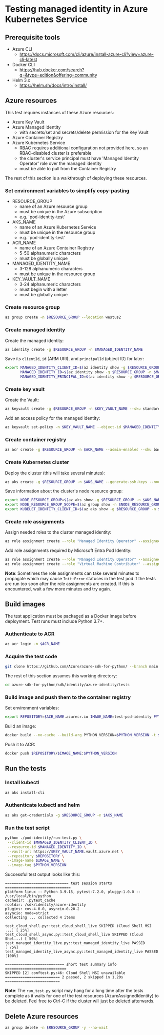 # Testing managed identity in Azure Kubernetes Service

## Prerequisite tools
- Azure CLI
  - https://docs.microsoft.com/cli/azure/install-azure-cli?view=azure-cli-latest
- Docker CLI
  - https://hub.docker.com/search?q=&type=edition&offering=community
- Helm 3.x
  - https://helm.sh/docs/intro/install/


## Azure resources
This test requires instances of these Azure resources:
- Azure Key Vault
- Azure Managed Identity
  - with secrets/set and secrets/delete permission for the Key Vault
- Azure Container Registry
- Azure Kubernetes Service
  - RBAC requires additional configuration not provided here, so an RBAC-disabled cluster is preferable
  - the cluster's service principal must have 'Managed Identity Operator' role over the managed identity
  - must be able to pull from the Container Registry

The rest of this section is a walkthrough of deploying these resources.

### Set environment variables to simplify copy-pasting
- RESOURCE_GROUP
  - name of an Azure resource group
  - must be unique in the Azure subscription
  - e.g. 'pod-identity-test'
- AKS_NAME
  - name of an Azure Kubernetes Service
  - must be unique in the resource group
  - e.g. 'pod-identity-test'
- ACR_NAME
  - name of an Azure Container Registry
  - 5-50 alphanumeric characters
  - must be globally unique
- MANAGED_IDENTITY_NAME
  - 3-128 alphanumeric characters
  - must be unique in the resource group
- KEY_VAULT_NAME
  - 3-24 alphanumeric characters
  - must begin with a letter
  - must be globally unique

### Create resource group
```sh
az group create -n $RESOURCE_GROUP --location westus2
```

### Create managed identity
Create the managed identity:
```sh
az identity create -g $RESOURCE_GROUP -n $MANAGED_IDENTITY_NAME
```

Save its `clientId`, `id` (ARM URI), and `principalId` (object ID) for later:
```sh
export MANAGED_IDENTITY_CLIENT_ID=$(az identity show -g $RESOURCE_GROUP -n $MANAGED_IDENTITY_NAME --query clientId -o tsv) \
       MANAGED_IDENTITY_ID=$(az identity show -g $RESOURCE_GROUP -n $MANAGED_IDENTITY_NAME --query id -o tsv) \
       MANAGED_IDENTITY_PRINCIPAL_ID=$(az identity show -g $RESOURCE_GROUP -n $MANAGED_IDENTITY_NAME --query principalId -o tsv)
```

### Create key vault
Create the Vault:
```sh
az keyvault create -g $RESOURCE_GROUP -n $KEY_VAULT_NAME --sku standard
```

Add an access policy for the managed identity:
```sh
az keyvault set-policy -n $KEY_VAULT_NAME --object-id $MANAGED_IDENTITY_PRINCIPAL_ID --secret-permissions list
```

### Create container registry
```sh
az acr create -g $RESOURCE_GROUP -n $ACR_NAME --admin-enabled --sku basic
```

### Create Kubernetes cluster
Deploy the cluster (this will take several minutes):
```sh
az aks create -g $RESOURCE_GROUP -n $AKS_NAME --generate-ssh-keys --node-count 1 --disable-rbac --attach-acr $ACR_NAME --enable-managed-identity
```

Save information about the cluster's node resource group:
```sh
export NODE_RESOURCE_GROUP=$(az aks show -g $RESOURCE_GROUP -n $AKS_NAME --query nodeResourceGroup -o tsv)
export NODE_RESOURCE_GROUP_SCOPE=$(az group show -n $NODE_RESOURCE_GROUP --query id -o tsv)
export KUBELET_IDENTITY_CLIENT_ID=$(az aks show -g $RESOURCE_GROUP -n $AKS_NAME --query identityProfile.kubeletidentity.clientId -o tsv)

```

### Create role assignments
Assign needed roles to the cluster managed identity:
```sh
az role assignment create --role "Managed Identity Operator" --assignee $KUBELET_IDENTITY_CLIENT_ID --scope $MANAGED_IDENTITY_ID
```

Add role assignments required by Microsoft Entra Pod Identity:
```sh
az role assignment create --role "Managed Identity Operator" --assignee $KUBELET_IDENTITY_CLIENT_ID --scope $NODE_RESOURCE_GROUP_SCOPE
az role assignment create --role "Virtual Machine Contributor" --assignee $KUBELET_IDENTITY_CLIENT_ID --scope $NODE_RESOURCE_GROUP_SCOPE

```

**Note**: Sometimes the role assignments can take several minutes to propagate which may cause `Init:Error` statuses in the test pod
if the tests are run too soon after the role assignments are created. If this is encountered, wait a few more minutes and try again.

## Build images
The test application must be packaged as a Docker image before deployment.
Test runs must include Python 3.7+.

### Authenticate to ACR
```sh
az acr login -n $ACR_NAME
```

### Acquire the test code
```sh
git clone https://github.com/Azure/azure-sdk-for-python/ --branch main --single-branch --depth 1
```

The rest of this section assumes this working directory:
```sh
cd azure-sdk-for-python/sdk/identity/azure-identity/tests
```

### Build image and push them to the container registry
Set environment variables:
```sh
export REPOSITORY=$ACR_NAME.azurecr.io IMAGE_NAME=test-pod-identity PYTHON_VERSION=3.9
```

Build an image:
```sh
docker build --no-cache --build-arg PYTHON_VERSION=$PYTHON_VERSION -t $REPOSITORY/$IMAGE_NAME:$PYTHON_VERSION ./managed-identity-live
```

Push it to ACR:
```sh
docker push $REPOSITORY/$IMAGE_NAME:$PYTHON_VERSION
```

## Run the tests

### Install kubectl
```sh
az aks install-cli
```

### Authenticate kubectl and helm
```sh
az aks get-credentials -g $RESOURCE_GROUP -n $AKS_NAME
```

### Run the test script
```sh
python ./pod-identity/run-test.py \
 --client-id $MANAGED_IDENTITY_CLIENT_ID \
 --resource-id $MANAGED_IDENTITY_ID \
 --vault-url https://$KEY_VAULT_NAME.vault.azure.net \
 --repository $REPOSITORY \
 --image-name $IMAGE_NAME \
 --image-tag $PYTHON_VERSION
```

Successful test output looks like this:
```
============================= test session starts ==============================
platform linux -- Python 3.9.15, pytest-7.2.0, pluggy-1.0.0 -- /usr/local/bin/python
cachedir: .pytest_cache
rootdir: /sdk/identity/azure-identity
plugins: cov-4.0.0, asyncio-0.20.2
asyncio: mode=strict
collecting ... collected 4 items

test_cloud_shell.py::test_cloud_shell_live SKIPPED (Cloud Shell MSI ...) [ 25%]
test_cloud_shell_async.py::test_cloud_shell_live SKIPPED (Cloud Shel...) [ 50%]
test_managed_identity_live.py::test_managed_identity_live PASSED         [ 75%]
test_managed_identity_live_async.py::test_managed_identity_live PASSED   [100%]

=========================== short test summary info ============================
SKIPPED [2] conftest.py:46: Cloud Shell MSI unavailable
========================= 2 passed, 2 skipped in 1.29s =========================
```

**Note**: The `run_test.py` script may hang for a long time after the tests complete as it waits
for one of the test resources (AzureAssignedIdentity) to be deleted. Feel free to Ctrl-C if
the cluster will just be deleted afterwards.

## Delete Azure resources
```sh
az group delete -n $RESOURCE_GROUP -y --no-wait
```
